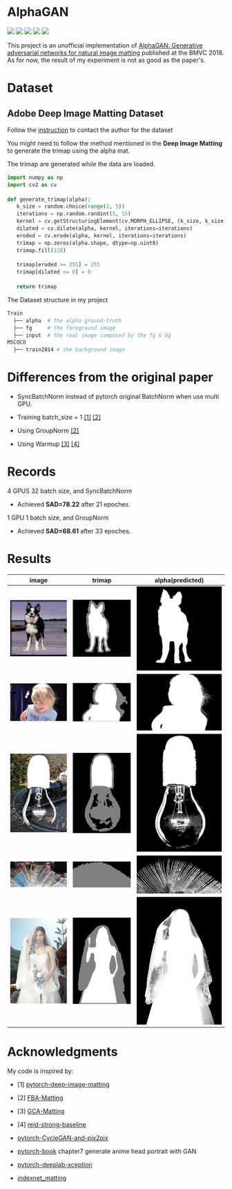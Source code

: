 # AlphaGAN

![](https://img.shields.io/badge/python-3.6.5-brightgreen.svg) ![](https://img.shields.io/badge/pytorch-0.4.1-brightgreen.svg) ![](https://img.shields.io/badge/visdom-0.1.8.5-brightgreen.svg) ![](https://img.shields.io/badge/tqdm-4.28.1-brightgreen.svg) ![](https://img.shields.io/badge/opencv-3.3.1-brightgreen.svg)

This project is an unofficial implementation of [AlphaGAN: Generative adversarial networks for natural image matting](https://arxiv.org/pdf/1807.10088.pdf) published at the BMVC 2018. As for now, the result of my experiment is not as good as the paper's.

# Dataset

## Adobe Deep Image Matting Dataset

Follow the [instruction](https://sites.google.com/view/deepimagematting) to contact the author for the dataset

You might need to follow the method mentioned in the **Deep Image Matting** to generate the trimap using the alpha mat.

The trimap are generated while the data are loaded.

```python
import numpy as np
import cv2 as cv

def generate_trimap(alpha):
   k_size = random.choice(range(2, 5))
   iterations = np.random.randint(5, 15)
   kernel = cv.getStructuringElement(cv.MORPH_ELLIPSE, (k_size, k_size))
   dilated = cv.dilate(alpha, kernel, iterations=iterations)
   eroded = cv.erode(alpha, kernel, iterations=iterations)
   trimap = np.zeros(alpha.shape, dtype=np.uint8)
   trimap.fill(128)

   trimap[eroded >= 255] = 255
   trimap[dilated <= 0] = 0

   return trimap
```

The Dataset structure in my project

```Bash
Train
  ├── alpha  # the alpha ground-truth
  ├── fg     # the foreground image
  ├── input  # the real image composed by the fg & bg
MSCOCO
  ├── train2014 # the background image

```
# Differences from the original paper

- SyncBatchNorm instead of pytorch original BatchNorm when use multi GPU.

- Training batch_size = 1 [[1]](#ref1) [[2]](#ref2) 

- Using GroupNorm [[2]](#ref2)

- Using Warmup [[3]](#ref3) [[4]](#ref4)

# Records

4 GPUS 32 batch size, and SyncBatchNorm
- Achieved **SAD=78.22** after 21 epoches.

1 GPU 1 batch size, and GroupNorm
- Achieved **SAD=68.61** after 33 epoches.

# Results

| image | trimap | alpha(predicted) |
|:---:  | :--:   |      :---:       |
|![](examples/images/beach-747750_1280_2.png)| ![](examples/trimaps/beach-747750_1280_2.png)| ![](result/beach-747750_1280_2.png)|
|![](examples/images/boy-1518482_1920_9.png)| ![](examples/trimaps/boy-1518482_1920_9.png)| ![](result/boy-1518482_1920_9.png)|
|![](examples/images/light-bulb-1104515_1280_3.png)|![](examples/trimaps/light-bulb-1104515_1280_3.png)|![](result/light-bulb-1104515_1280_3.png)|
|![](examples/images/spring-289527_1920_15.png)|![](examples/trimaps/spring-289527_1920_15.png)|![](result/spring-289527_1920_15.png)|
|![](examples/images/wedding-dresses-1486260_1280_3.png)|![](examples/trimaps/wedding-dresses-1486260_1280_3.png)|![](result/wedding-dresses-1486260_1280_3.png)|



# Acknowledgments

My code is inspired by:

- <span id="ref1"></span>  [1] [pytorch-deep-image-matting](https://github.com/huochaitiantang/pytorch-deep-image-matting)

- <span id="ref2"></span> [2] [FBA-Matting](https://github.com/MarcoForte/FBA-Matting)

- <span id="ref3"></span> [3] [GCA-Matting](https://github.com/MarcoForte/FBA-Matting)

- <span id="ref4"></span> [4] [reid-strong-baseline](https://github.com/michuanhaohao/reid-strong-baseline)

- [pytorch-CycleGAN-and-pix2pix](https://github.com/junyanz/pytorch-CycleGAN-and-pix2pix)

- [pytorch-book](https://github.com/chenyuntc/pytorch-book) chapter7 generate anime head portrait with GAN

- [pytorch-deeplab-xception](https://github.com/jfzhang95/pytorch-deeplab-xception)

- [indexnet_matting](https://github.com/poppinace/indexnet_matting)
